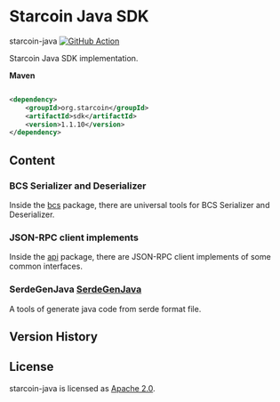 # Starcoin Java SDK

starcoin-java
[![GitHub Action](https://github.com/starcoinorg/starcoin-java/workflows/Build/badge.svg)](https://github.com/starcoinorg/starcoin-java/actions?query=workflow%3A%22Build%22)

Starcoin Java SDK implementation.

**Maven**

```xml

<dependency>
    <groupId>org.starcoin</groupId>
    <artifactId>sdk</artifactId>
    <version>1.1.10</version>
</dependency>
```

## Content

### BCS Serializer and Deserializer

Inside the [bcs](./src/main/java/com/novi) package, there are universal tools for BCS Serializer and Deserializer.

### JSON-RPC client implements

Inside the [api](src/main/java/org/starcoin/api) package, there are JSON-RPC client implements of some common
interfaces.

### SerdeGenJava [SerdeGenJava](./src/main/java/org/starcoin/serde/format/README.md)

A tools of generate java code from serde format file.

## Version History

## License

starcoin-java is licensed as [Apache 2.0](./LICENSE).